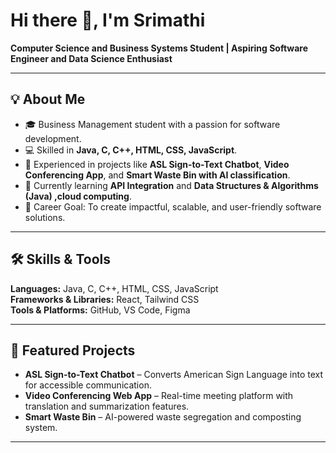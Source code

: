 
# Hi there 👋, I'm Srimathi  
**Computer Science and Business Systems Student | Aspiring Software Engineer and Data Science Enthusiast**
<!--
**Srimathi1306/Srimathi1306** is a ✨ _special_ ✨ repository because its `README.md` (this file) appears on your GitHub profile.

Here are some ideas to get you started:

- 🔭 I’m currently working on ...
- 🌱 I’m currently learning ...
- 👯 I’m looking to collaborate on ...
- 🤔 I’m looking for help with ...
- 💬 Ask me about ...
- 📫 How to reach me: ...
- 😄 Pronouns: ...
- ⚡ Fun fact: ...
-->
---

## 💡 About Me
- 🎓 Business Management student with a passion for software development.  
- 💻 Skilled in **Java, C, C++, HTML, CSS, JavaScript**.  
- 🚀 Experienced in projects like **ASL Sign-to-Text Chatbot**, **Video Conferencing App**, and **Smart Waste Bin with AI classification**.  
- 🌱 Currently learning **API Integration** and **Data Structures & Algorithms (Java) ,cloud computing**.  
- 🎯 Career Goal: To create impactful, scalable, and user-friendly software solutions.  

---
## 🛠 Skills & Tools
**Languages:** Java, C, C++, HTML, CSS, JavaScript  
**Frameworks & Libraries:** React, Tailwind CSS  
**Tools & Platforms:** GitHub, VS Code, Figma

---

## 📌 Featured Projects
- **ASL Sign-to-Text Chatbot** – Converts American Sign Language into text for accessible communication.  
- **Video Conferencing Web App** – Real-time meeting platform with translation and summarization features.  
- **Smart Waste Bin** – AI-powered waste segregation and composting system.  

---
